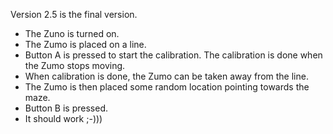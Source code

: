 Version 2.5 is the final version.

- The Zuno is turned on.
- The Zumo is placed on a line.
- Button A is pressed to start the calibration. The calibration is done when the Zumo stops moving.
- When calibration is done, the Zumo can be taken away from the line.
- The Zumo is then placed some random location pointing towards the maze.
- Button B is pressed.
- It should work ;-)))
